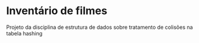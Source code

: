 # Inventário de filmes

Projeto da disciplina de estrutura de dados sobre tratamento de colisões na tabela hashing
